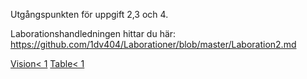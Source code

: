 Utgångspunkten för uppgift 2,3 och 4.

Laborationshandledningen hittar du här: https://github.com/1dv404/Laborationer/blob/master/Laboration2.md

<a href="/../uppgift-1/iterativ- vision.pdf">Vision< 1</a>
<a href="/../uppgift-2/AFTable.docx">Table< 1</a>